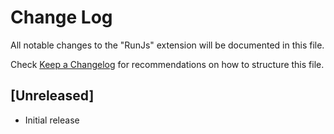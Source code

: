 # Change Log

All notable changes to the "RunJs" extension will be documented in this file.

Check [Keep a Changelog](http://keepachangelog.com/) for recommendations on how to structure this file.

## [Unreleased]

- Initial release